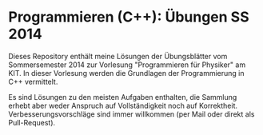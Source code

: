 # Programmieren (C++): Übungen SS 2014

Dieses Repository enthält meine Lösungen der Übungsblätter vom Sommersemester 2014 zur Vorlesung "Programmieren für Physiker" am KIT. In dieser Vorlesung werden die Grundlagen der Programmierung in C++ vermittelt.

Es sind Lösungen zu den meisten Aufgaben enthalten, die Sammlung erhebt aber weder Anspruch auf Vollständigkeit noch auf Korrektheit. Verbesserungsvorschläge sind immer willkommen (per Mail oder direkt als Pull-Request).
